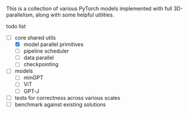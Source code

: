 This is a collection of various PyTorch models implemented with full 3D-parallelism, along with some helpful utilities.

todo list

- [ ] core shared utils
    - [X] model parallel primitives
    - [ ] pipeline scheduler
    - [ ] data parallel
    - [ ] checkpointing
- [ ] models
    - [ ] minGPT
    - [ ] ViT
    - [ ] GPT-J
- [ ] tests for correctness across various scales
- [ ] benchmark against existing solutions
